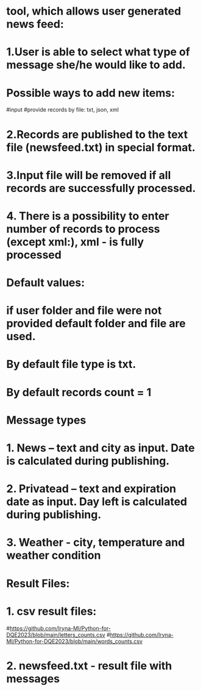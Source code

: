  # tool, which allows user generated news feed:
# 1.User is able to select what type of message she/he would like to add.
# Possible ways to add new items:
#input
#provide records by file: txt, json, xml
# 2.Records are published to the text file (newsfeed.txt) in special format.
# 3.Input file will be removed if all records are successfully processed.
# 4. There is a possibility to enter number of records to process (except xml:), xml - is fully processed
#
# Default values:
# if user folder and file were not provided default folder and file are used.
# By default file type is txt.
# By default records count = 1
#
# Message types
# 1. News – text and city as input. Date is calculated during publishing.
# 2. Privatead – text and expiration date as input. Day left is calculated during publishing.
# 3. Weather - city, temperature and weather condition
#
# Result Files:
# 1. csv result files:
#https://github.com/Iryna-MI/Python-for-DQE2023/blob/main/letters_counts.csv
#https://github.com/Iryna-MI/Python-for-DQE2023/blob/main/words_counts.csv
# 2. newsfeed.txt - result file with messages
